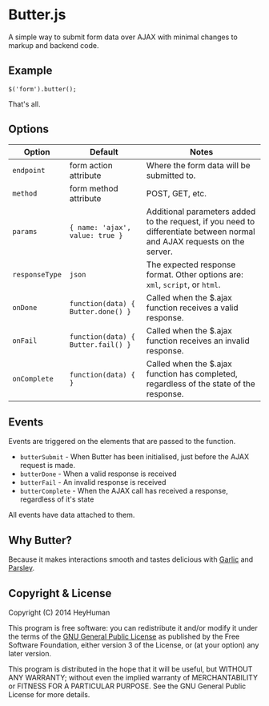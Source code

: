# Butter.js

A simple way to submit form data over AJAX with minimal changes to markup and backend code.

## Example

	$('form').butter();

That's all.

## Options

Option         | Default                            | Notes
------         | -------                            | -----
`endpoint`     | form action attribute              | Where the form data will be submitted to.
`method`       | form method attribute              | POST, GET, etc.
`params`       | `{ name: 'ajax', value: true }`    | Additional parameters added to the request, if you need to differentiate between normal and AJAX requests on the server.
`responseType` | `json`                             | The expected response format. Other options are: `xml`, `script`, or `html`.
`onDone`       | `function(data) { Butter.done() }` | Called when the $.ajax function receives a valid response.
`onFail`       | `function(data) { Butter.fail() }` | Called when the $.ajax function receives an invalid response.
`onComplete`   | `function(data) { }`               | Called when the $.ajax function has completed, regardless of the state of the response.

## Events

Events are triggered on the elements that are passed to the function.

- `butterSubmit` - When Butter has been initialised, just before the AJAX request is made.
- `butterDone` - When a valid response is received
- `butterFail` - An invalid response is received
- `butterComplete` - When the AJAX call has received a response, regardless of it's state

All events have data attached to them.

## Why Butter?

Because it makes interactions smooth and tastes delicious with [Garlic](http://garlicjs.org/) and [Parsley](http://parsleyjs.org/).

## Copyright & License

Copyright (C) 2014 HeyHuman

This program is free software: you can redistribute it and/or modify it under the terms of the [GNU General Public License](license.md) as published by the Free Software Foundation, either version 3 of the License, or (at your option) any later version.

This program is distributed in the hope that it will be useful, but WITHOUT ANY WARRANTY; without even the implied warranty of MERCHANTABILITY or FITNESS FOR A PARTICULAR PURPOSE. See the GNU General Public License for more details.